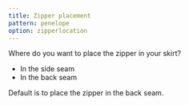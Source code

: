 ```yaml
---
title: Zipper placement
pattern: penelope
option: zipperlocation
---
```


Where do you want to place the zipper in your skirt?

 - In the side seam
 - In the back seam

 Default is to place the zipper in the back seam.
